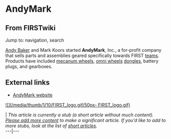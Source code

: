 # AndyMark

## From FIRSTwiki

Jump to: navigation, search

[Andy Baker](Andy_Baker "Andy Baker") and Mark Koors started **AndyMark**, Inc., a for-profit company that sells parts and assemblies geared specifically towards FIRST [teams](Team "Team"). Products have included [mecanum wheels](Mecanum_wheel "Mecanum wheel"), [omni wheels](/index.php?title=Omni_wheel&action=edit "Omni wheel") [dongles](/index.php?title=Dongle&action=edit "Dongle"), battery plugs, and gearboxes.

## External links

- [AndyMark website](http://www.andymark.biz/ "http://www.andymark.biz/")

[![](/media/thumb/1/10/FIRST_logo.gif/50px-
FIRST_logo.gif)](Image:FIRST_logo.gif)

| _This article is currently a stub (a short article without much content). [Please add more content](http://www.firstwiki.net/index.php?title=AndyMark&action=edit "http://www.firstwiki.net/index.php?title=AndyMark&action=edit") to make a significant article. If you'd like to add to more stubs, look at the list of [short articles](Special:Shortpages "Special:Shortpages")._<br>
---|---
